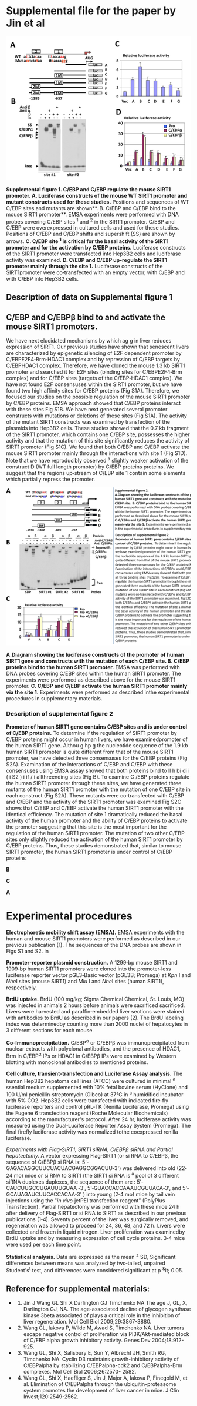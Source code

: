 # **Supplemental file for the paper by Jin et al**

![](_page_0_Figure_1.jpeg)

**Supplemental figure 1. C/EBP and C/EBP regulate the mouse SIRT1 promoter. A. Luciferase constructs of the mouse WT SIRT1 promoter and mutant constructs used for these studies.** Positions and sequences of WT C/EBP sites and mutants are shown**. B. C/EBP and C/EBP bind to the mouse SIRT1 promoter**. EMSA experiments were performed with DNA probes covering C/EBP sites <sup>1</sup> and <sup>2</sup> in the SIRT1 promoter. C/EBP and C/EBP were overexpressed in cultured cells and used for these studies. Positions of C/EBP and C/EBP shifts and supershift (SS) are shown by arrows. **C. C/EBP site <sup>1</sup> is critical for the basal activity of the SIRT1 promoter and for the activation by C/EBP proteins.** Luciferase constructs of the SIRT1 promoter were transfected into Hep3B2 cells and luciferase activity was examined. **D. C/EBP and C/EBP up‐regulate the SIRT1 promoter mainly through the site 1.** Luciferase constructs of the SIRT1promoter were co‐transfected with an empty vector, with C/EBP and with C/EBP into Hep3B2 cells.

## **Description of data on Supplemental figure 1**

## **C/EBP and C/EBPβ bind to and activate the mouse SIRT1 promoters.**

We have next elucidated mechanisms by which ag g in liver reduces expression of SIRT1. Our previous studies have shown that senescent livers are characterized by epigenetic silencing of E2F dependent promoter by C/EBPE2F4‐Brm‐HDAC1 complex and by repression of C/EBP targets by C/EBPHDAC1 complex. Therefore, we have cloned the mouse 1.3 kb SIRT1 promoter and searched it for E2F sites (binding sites for C/EBPE2F4‐Brm complex) and for C/EBP sites (targets of the C/EBP‐HDAC1 complex). We have not found E2F consensuses within the SIRT1 promoter, but we have found two high affinity sites for C/EBP proteins (Fig S1A). Therefore, we focused our studies on the possible regulation of the mouse SIRT1 promoter by C/EBP proteins. EMSA approach showed that C/EBP proteins interact with these sites Fig S1B. We have next generated several promoter constructs with mutations or deletions of these sites (Fig S1A). The activity of the mutant SIRT1 constructs was examined by transfection of the plasmids into Hep3B2 cells. These studies showed that the 0.7 kb fragment of the SIRT1 promoter, which contains one C/EBP site, possesses the higher activity and that the mutation of this site significantly reduces the activity of SIRT1 promoter (Fig S1C). We found that both C/EBP and C/EBP activate the mouse SIRT1 promoter mainly through the interactions with site 1 (Fig S1D). Note that we have reproducibly observed <sup>a</sup> slightly weaker activation of the construct D (WT full length promoter) by C/EBP proteins proteins. We suggest that the regions up‐stream of C/EBP site 1 contain some elements which partially repress the promoter.

![](_page_2_Figure_0.jpeg)

**A.Diagram showing the luciferase constructs of the promoter of human SIRT1 gene and constructs with the mutation of each C/EBP site. B. C/EBP proteins bind to the human SIRT1 promoter.** EMSA was performed with DNA probes covering C/EBP sites within the human SIRT1 promoter. The experiments were performed as described above for the mouse SIRT1 promoter. **C. C/EBP and C/EBP activate the human SIRT1 promoter mainly via the site 1.** Experiments were performed as described inthe experimental procedures in supplementary materials.

### **Description of supplemental figure 2**

**Promoter of human SIRT1 gene contains C/EBP sites and is under control of C/EBP proteins.** To determine if the regulation of SIRT1 promoter by C/EBP proteins might occur in human livers, we have examinedpromoter of the human SIRT1 gene. Althou g hp g the nucleotide sequence of the 1.9 kb human SIRT1 promoter is quite different from that of the mouse SIRT1 promoter, we have detected three consensuses for the C/EBP proteins (Fig S2A). Examination of the interactions of C/EBP and C/EBP with these consensuses using EMSA assay showed that both proteins bind to ll h bi di i ( i S2 ) i if / i allthreending sites (Fig B). To examine C /EBP proteins regulate the human SIRT1 promoter through these sites, we have generated three mutants of the human SIRT1 promoter with the mutation of one C/EBP site in each construct (Fig S2A). These mutants were co‐transfected with C/EBP and C/EBP and the activity of the SIRT1 promoter was examined Fig S2C shows that C/EBP and C/EBP activate the human SIRT1 promoter with the identical efficiency. The mutation of site 1 dramatically reduced the basal activity of the human promoter and the ability of C/EBP proteins to activate the promoter suggesting that this site is the most important for the regulation of the human SIRT1 promoter. The mutation of two other C/EBP sites only slightly reduced the activation of the human SIRT1 promoter by C/EBP proteins. Thus, these studies demonstrated that, similar to mouse SIRT1 promoter, the human SIRT1 promoter is under control of C/EBP proteins

**B**

**C**

**A**

# **Experimental procedures**

**Electrophoretic mobility shift assay (EMSA).** EMSA experiments with the human and mouse SIRT1 promoters were performed as described in our previous publication (1). The sequences of the DNA probes are shown in Figs S1 and S2. in

**Promoter‐reporter plasmid construction.** A 1299‐bp mouse SIRT1 and 1909‐bp human SIRT1 promoters were cloned into the promoter‐less luciferase reporter vector pGL3‐Basic vector (pGL3B; Promega) at *Kpn* I and *Nhe*I sites (mouse SIRT1) and *Mlu* I and *Nhe*I sites (human SIRT1), respectively.

**BrdU uptake.** BrdU (100 mg/kg; Sigma Chemical Chemical, St. Louis, MO) was injected in animals 2 hours before animals were sacrificed sacrificed. Livers were harvested and paraffin‐embedded liver sections were stained with antibodies to BrdU as described in our papers (2). The BrdU labeling index was determinedby counting more than 2000 nuclei of hepatocytes in 3 different sections for each mouse.

**Co‐Immunoprecipitation.** C/EBP<sup>α</sup> or C/EBPβ was immunoprecipitated from nuclear extracts with polyclonal antibodies, and the presence of HDAC1, Brm in C/EBP<sup>α</sup> IPs or HDAC1 in C/EBPβ IPs were examined by Western blotting with monoclonal antibodies to mentioned proteins.

**Cell culture, transient‐transfection and Luciferase Assay analysis.** The human Hep3B2 hepatoma cell lines (ATCC) were cultured in minimal <sup>e</sup> ssential medium supplemented with 10% fetal bovine serum (HyClone) and 100 U/ml penicillin‐streptomycin (Gibco) at 37°C in <sup>a</sup> humidified incubator with 5% CO2. Hep3B2 cells were transfected with indicated fire‐fly luciferase reporters and control pRL‐TK (Renilla Luciferase, Promega) using the Fugene 6 transfection reagent (Roche Molecular Biochemicals) according to the manufacturer's protocol. After 24 hr, luciferase activity was measured using the Dual‐Luciferase Reporter Assay System (Promega). The final firefly luciferase activity was normalized tothe coexpressed renilla luciferase.

*Experiments with Flag‐SIRT1, SIRT1 siRNA, C/EBPβ siRNA and Partial hepatectomy.* A vector expressing Flag‐SIRT1 (or si RNA to C/EBPβ, the sequence of C/EBPβ si RNA is: 5'‐GAGACAGGCUUCUACUACGAGGCGGACUU‐3') was delivered into old (22‐24 mo) mice or si RNA to SIRT1 (the SIRT1 si RNA is <sup>a</sup> pool of 3 different siRNA duplexes duplexes, the sequence of them are : 5'‐CAUCUUGCCUGAUUUGUAA ‐3', 5'‐GUACCACCAAAUCGUUACA‐3', and 5'‐ GCAUAGAUCUUCACCACAA‐3' ) into young (2‐4 mo) mice by tail vein injections using the "*in vivo*‐jetPEI transfection reagent" (PolyPlus Transfection). Partial hepatectomy was performed with these mice 24 h after delivery of Flag‐SIRT1 or si RNA to SIRT1 as described in our previous publications (1‐4). Seventy percent of the liver was surgically removed, and regeneration was allowed to proceed for 24, 36, 48, and 72 h. Livers were collected and frozen in liquid nitrogen. Liver proliferation was examinedby BrdU uptake and by measuring expression of cell cycle proteins. 3‐4 mice were used per each time point.

**Statistical analysis.** Data are expressed as the mean <sup>±</sup> SD, Significant differences between means was analyzed by two‐tailed, unpaired Student's<sup>t</sup> test, and differences were considered significant at p <sup>&</sup>lt; 0.05.

## Reference for supplemental materials:

- 1. Jin J Wang GL Shi X Darlington GJ Timchenko NA The age J, GL, X, Darlington GJ, NA. The age-associated decline of glycogen synthase kinase 3beta associated of plays a critical role in the inhibition of liver regeneration. Mol Cell Biol 2009;29:3867-3880.
- 2. Wang GL, Iakova P, Wilde M, Awad S, Timchenko NA. Liver tumors escape negative control of proliferation via PI3K/Akt-mediated block of C/EBP alpha growth inhibitory activity. Genes Dev 2004;18:912-925.
- 3. Wang GL, Shi X, Salisbury E, Sun Y, Albrecht JH, Smith RG, Timchenko NA. Cyclin D3 maintains growth-inhibitory activity of C/EBPalpha by stabilizing C/EBPalpha-cdk2 and C/EBPalpha-Brm complexes. Mol Cell Biol 2006;26:2570- 2582.
- 4. Wang GL, Shi X, Haefliger S, Jin J, Major A, Iakova P, Finegold M, et al. Elimination of C/EBPalpha through the ubiquitin-proteasome system promotes the development of liver cancer in mice. J Clin Invest;120:2549-2562.